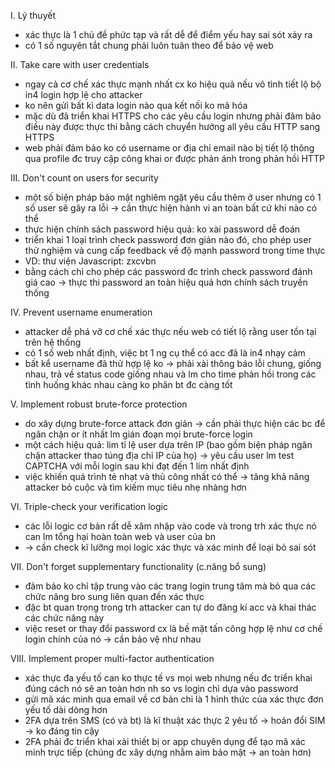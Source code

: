 I. Lý thuyết<br>
- xác thực là 1 chủ đề phức tạp và rất dễ để điểm yếu hay sai sót xảy ra
- có 1 số nguyên tắt chung phải luôn tuân theo để bảo vệ web<br>

II. Take care with user credentials<br>
- ngay cả cơ chế xác thực mạnh nhất cx ko hiệu quả nếu vô tình tiết lộ bộ in4 login hợp lệ cho attacker
- ko nên gửi bất kì data login nào qua kết nối ko mã hóa
- mặc dù đã triển khai HTTPS cho các yêu cầu login nhưng phải đảm bảo điều này được thực thi bằng cách chuyển hướng all yêu cầu HTTP sang HTTPS
- web phải đảm bảo ko có username or địa chỉ email nào bị tiết lộ thông qua profile đc truy cập công khai or được phản ánh trong phản hồi HTTP<br>

III. Don't count on users for security<br>
- một số biện pháp bảo mật nghiêm ngặt yêu cầu thêm ở user nhưng có 1 số user sẽ gây ra lỗi -> cần thực hiện hành vi an toàn bất cứ khi nào có thể
- thực hiện chính sách password hiệu quả: ko xài password dễ đoán
- triển khai 1 loại trình check password đơn giản nào đó,  cho phép user thử nghiệm và cung cấp feedback về độ mạnh password trong time thực
- VD: thư viện Javascript: zxcvbn
- bằng cách chỉ cho phép các password đc trình check password đánh giá cao -> thực thi password an toàn hiệu quả hơn chính sách truyền thống<br>

IV. Prevent username enumeration<br>
- attacker dễ phá vỡ cơ chế xác thực nếu web có tiết lộ rằng user tồn tại trên hệ thống
- có 1 số web nhất định, việc bt 1 ng cụ thể có acc đã là in4 nhạy cảm
- bất kể username đã thử hợp lệ ko -> phải xài thông báo lỗi chung, giống nhau, trả về status code giống nhau và lm cho time phản hồi trong các tình huống khác nhau càng ko phân bt đc càng tốt<br>

V. Implement robust brute-force protection<br>
- do xây dựng brute-force attack đơn giản -> cần phải thực hiện các bc để ngăn chặn or ít nhất lm gián đoạn mọi brute-force login
- một cách hiệu quả: lim tỉ lệ user dựa trên IP (bao gồm biện pháp ngăn chặn attacker thao túng địa chỉ IP của họ) -> yêu cầu user lm test CAPTCHA với mỗi login sau khi đạt đến 1 lim nhất định
- việc khiến quá trình tẻ nhạt và thủ công nhất có thể -> tăng khả năng attacker bỏ cuộc và tìm kiếm mục tiêu nhẹ nhàng hơn<br>

VI. Triple-check your verification logic<br>
- các lỗi logic cơ bản rất dễ xâm nhập vào code và trong trh xác thực nó can lm tổng hại hoàn toàn web và user của bn
- -> cần check kĩ lưỡng mọi logic xác thực và xác minh để loại bỏ sai sót<br>

VII. Don't forget supplementary functionality (c.năng bổ sung)<br>
- đảm bảo ko chỉ tập trung vào các trang login trung tâm mà bỏ qua các chức năng bro sung liên quan đến xác thực
- đặc bt quan trọng trong trh attacker can tự do đăng kí acc và khai thác các chức năng này
- việc reset or thay đổi password cx là bề mặt tấn công hợp lệ như cơ chế login chính của nó -> cần bảo vệ như nhau<br>

VIII. Implement proper multi-factor authentication<br>
- xác thực đa yếu tố can ko thực tế vs mọi web nhưng nếu đc triển khai đúng cách nó sẽ an toàn hơn nh so vs login chỉ dựa vào password
- gửi mã xác minh qua email về cơ bản chỉ là 1 hình thức của xác thực đơn yếu tố dài dòng hơn
- 2FA dựa trên SMS (có và bt) là kĩ thuật xác thực 2 yêu tố -> hoán đổi SIM -> ko đáng tin cậy
- 2FA phải đc triển khai xài thiết bị or app chuyên dụng để tạo mã xác minh trực tiếp (chúng đc xây dựng nhằm aim bảo mật -> an toàn hơn)
